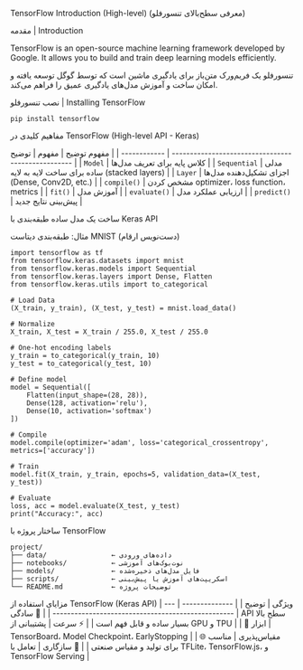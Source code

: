 TensorFlow Introduction (High-level)
(معرفی سطح‌بالای تنسورفلو)

 مقدمه | Introduction

  TensorFlow is an open-source machine learning framework developed by Google. It allows you to build and train deep learning models efficiently.
    
     
  تنسورفلو یک فریم‌ورک متن‌باز برای یادگیری ماشین است که توسط گوگل توسعه یافته و امکان ساخت و آموزش مدل‌های یادگیری عمیق را فراهم می‌کند.

 نصب تنسورفلو | Installing TensorFlow

    pip install tensorflow


 مفاهیم کلیدی در TensorFlow (High-level API - Keras)

مفهوم	توضیح
         | مفهوم        | توضیح                                              |
| ------------ | -------------------------------------------------- |
| `Model`      | کلاس پایه برای تعریف مدل‌ها                        |
| `Sequential` | مدلی ساده برای ساخت لایه‌ به لایه (stacked layers) |
| `Layer`      | اجزای تشکیل‌دهنده مدل‌ها (Dense, Conv2D, etc.)     |
| `compile()`  | مشخص کردن optimizer، loss function، metrics        |
| `fit()`      | آموزش مدل                                          |
| `evaluate()` | ارزیابی عملکرد مدل                                 |
| `predict()`  | پیش‌بینی نتایج جدید                                |

 ساخت یک مدل ساده طبقه‌بندی با Keras API

 
 مثال: طبقه‌بندی دیتاست MNIST (دست‌نویس ارقام)
    
    import tensorflow as tf
    from tensorflow.keras.datasets import mnist
    from tensorflow.keras.models import Sequential
    from tensorflow.keras.layers import Dense, Flatten
    from tensorflow.keras.utils import to_categorical
    
    # Load Data
    (X_train, y_train), (X_test, y_test) = mnist.load_data()
    
    # Normalize
    X_train, X_test = X_train / 255.0, X_test / 255.0
    
    # One-hot encoding labels
    y_train = to_categorical(y_train, 10)
    y_test = to_categorical(y_test, 10)
    
    # Define model
    model = Sequential([
        Flatten(input_shape=(28, 28)),
        Dense(128, activation='relu'),
        Dense(10, activation='softmax')
    ])
    
    # Compile
    model.compile(optimizer='adam', loss='categorical_crossentropy', metrics=['accuracy'])
    
    # Train
    model.fit(X_train, y_train, epochs=5, validation_data=(X_test, y_test))
    
    # Evaluate
    loss, acc = model.evaluate(X_test, y_test)
    print("Accuracy:", acc)

 ساختار پروژه با TensorFlow

    
    project/
    ├── data/                ← داده‌های ورودی
    ├── notebooks/           ← نوت‌بوک‌های آموزشی
    ├── models/              ← فایل مدل‌های ذخیره‌شده
    ├── scripts/             ← اسکریپت‌های آموزش یا پیش‌بینی
    └── README.md            ← توضیحات پروژه

 مزایای استفاده از TensorFlow (Keras API)
| ویژگی          | توضیح                                                 |
| -------------- | ----------------------------------------------------- |
| 👶 سادگی       | API سطح بالا بسیار ساده و قابل فهم است                |
| ⚡ سرعت         | پشتیبانی از GPU و TPU                                 |
| 🧪 ابزار       | TensorBoard، Model Checkpoint، EarlyStopping          |
| 🌐 مقیاس‌پذیری | مناسب برای تولید و مقیاس صنعتی                        |
| 🔄 سازگاری     | تعامل با TFLite، TensorFlow\.js، و TensorFlow Serving |
